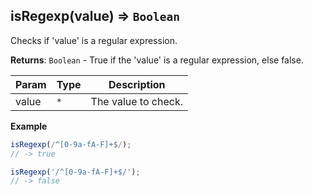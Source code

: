 <a name="isRegexp"></a>

## isRegexp(value) ⇒ <code>Boolean</code>
Checks if 'value' is a regular expression.

**Returns**: <code>Boolean</code> - True if the 'value' is a regular expression, else false.  

| Param | Type | Description |
| --- | --- | --- |
| value | <code>\*</code> | The value to check. |

**Example**  
```js
isRegexp(/^[0-9a-fA-F]+$/);
// -> true

isRegexp('/^[0-9a-fA-F]+$/');
// -> false
```
